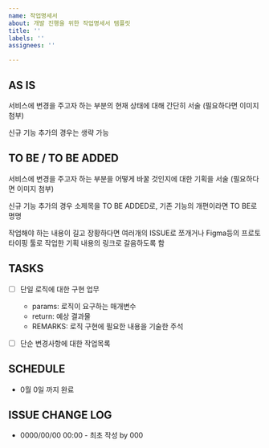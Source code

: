 ```yaml
---
name: 작업명세서
about: 개발 진행을 위한 작업명세서 템플릿
title: ''
labels: ''
assignees: ''

---
```


## AS IS
서비스에 변경을 주고자 하는 부분의 현재 상태에 대해 간단히 서술 (필요하다면 이미지 첨부)

신규 기능 추가의 경우는 생략 가능


## TO BE / TO BE ADDED
서비스에 변경을 주고자 하는 부분을 어떻게 바꿀 것인지에 대한 기획을 서술 (필요하다면 이미지 첨부)

신규 기능 추가의 경우 소제목을 TO BE ADDED로, 기존 기능의 개편이라면 TO BE로 명명

작업해야 하는 내용이 길고 장황하다면 여러개의 ISSUE로 쪼개거나 Figma등의 프로토타이핑 툴로 작업한 기획 내용의 링크로 갈음하도록 함


## TASKS
- [ ] 단일 로직에 대한 구현 업무
  - params: 로직이 요구하는 매개변수
  - return: 예상 결과물
  - REMARKS: 로직 구현에 필요한 내용을 기술한 주석
&emsp;

- [ ] 단순 변경사항에 대한 작업목록


## SCHEDULE
* 0월 0일 까지 완료


## ISSUE CHANGE LOG
* 0000/00/00 00:00 - 최초 작성 by 000

